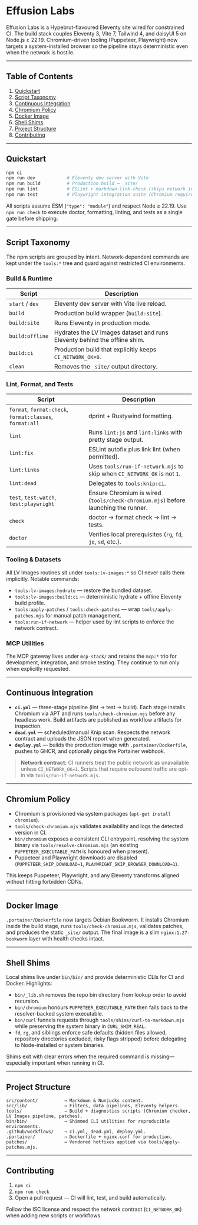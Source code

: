 # Effusion Labs

Effusion Labs is a Hypebrut-flavoured Eleventy site wired for constrained CI. The build stack couples
Eleventy 3, Vite 7, Tailwind 4, and daisyUI 5 on Node.js ≥ 22.19. Chromium-driven tooling (Puppeteer,
Playwright) now targets a system-installed browser so the pipeline stays deterministic even when the
network is hostile.

---

## Table of Contents

1. [Quickstart](#quickstart)
2. [Script Taxonomy](#script-taxonomy)
3. [Continuous Integration](#continuous-integration)
4. [Chromium Policy](#chromium-policy)
5. [Docker Image](#docker-image)
6. [Shell Shims](#shell-shims)
7. [Project Structure](#project-structure)
8. [Contributing](#contributing)

---

## Quickstart

```bash
npm ci
npm run dev            # Eleventy dev server with Vite
npm run build          # Production build → _site/
npm run lint           # ESLint + markdown-link-check (skips network in CI)
npm run test           # Playwright integration suite (Chromium required)
```

All scripts assume ESM (`"type": "module"`) and respect Node ≥ 22.19. Use `npm run check` to execute
doctor, formatting, linting, and tests as a single gate before shipping.

---

## Script Taxonomy

The npm scripts are grouped by intent. Network-dependent commands are kept under the `tools:*` tree
and guard against restricted CI environments.

### Build & Runtime

| Script | Description |
| --- | --- |
| `start` / `dev` | Eleventy dev server with Vite live reload. |
| `build` | Production build wrapper (`build:site`). |
| `build:site` | Runs Eleventy in production mode. |
| `build:offline` | Hydrates the LV Images dataset and runs Eleventy behind the offline shim. |
| `build:ci` | Production build that explicitly keeps `CI_NETWORK_OK=0`. |
| `clean` | Removes the `_site/` output directory. |

### Lint, Format, and Tests

| Script | Description |
| --- | --- |
| `format`, `format:check`, `format:classes`, `format:all` | dprint + Rustywind formatting. |
| `lint` | Runs `lint:js` and `lint:links` with pretty stage output. |
| `lint:fix` | ESLint autofix plus link lint (when permitted). |
| `lint:links` | Uses `tools/run-if-network.mjs` to skip when `CI_NETWORK_OK` is not `1`. |
| `lint:dead` | Delegates to `tools:knip:ci`. |
| `test`, `test:watch`, `test:playwright` | Ensure Chromium is wired (`tools/check-chromium.mjs`) before launching the runner. |
| `check` | doctor → format check → lint → tests. |
| `doctor` | Verifies local prerequisites (`rg`, `fd`, `jq`, `sd`, etc.). |

### Tooling & Datasets

All LV Images routines sit under `tools:lv-images:*` so CI never calls them implicitly. Notable
commands:

- `tools:lv-images:hydrate` — restore the bundled dataset.
- `tools:lv-images:build:ci` — deterministic hydrate + offline Eleventy build profile.
- `tools:apply-patches` / `tools:check-patches` — wrap `tools/apply-patches.mjs` for manual patch
  management.
- `tools:run-if-network` — helper used by lint scripts to enforce the network contract.

### MCP Utilities

The MCP gateway lives under `mcp-stack/` and retains the `mcp:*` trio for development, integration,
and smoke testing. They continue to run only when explicitly requested.

---

## Continuous Integration

- **`ci.yml`** — three-stage pipeline (lint → test → build). Each stage installs Chromium via APT
  and runs `tools/check-chromium.mjs` before any headless work.
  Build artifacts are published as workflow artifacts for inspection.
- **`dead.yml`** — scheduled/manual Knip scan. Respects the network contract and uploads the JSON
  report when generated.
- **`deploy.yml`** — builds the production image with `.portainer/Dockerfile`, pushes to GHCR, and
  optionally pings the Portainer webhook.

> **Network contract:** CI runners treat the public network as unavailable unless
> `CI_NETWORK_OK=1`. Scripts that require outbound traffic are opt-in via `tools/run-if-network.mjs`.

---

## Chromium Policy

- Chromium is provisioned via system packages (`apt-get install chromium`).
- `tools/check-chromium.mjs` validates availability and logs the detected version in CI.
- `bin/chromium` exposes a consistent CLI entrypoint, resolving the system binary via
  `tools/resolve-chromium.mjs` (an existing `PUPPETEER_EXECUTABLE_PATH` is honoured when present).
- Puppeteer and Playwright downloads are disabled (`PUPPETEER_SKIP_DOWNLOAD=1`,
  `PLAYWRIGHT_SKIP_BROWSER_DOWNLOAD=1`).

This keeps Puppeteer, Playwright, and any Eleventy transforms aligned without hitting forbidden CDNs.

---

## Docker Image

`.portainer/Dockerfile` now targets Debian Bookworm. It installs Chromium inside the build stage,
runs `tools/check-chromium.mjs`, validates patches, and produces the static `_site/` output. The
final image is a slim `nginx:1.27-bookworm` layer with health checks intact.

---

## Shell Shims

Local shims live under `bin/bin/` and provide deterministic CLIs for CI and Docker. Highlights:

- `bin/_lib.sh` removes the repo bin directory from lookup order to avoid recursion.
- `bin/chromium` honours `PUPPETEER_EXECUTABLE_PATH` then falls back to the resolver-backed system
  executable.
- `bin/curl` funnels requests through `tools/shims/curl-to-markdown.mjs` while preserving the system
  binary in `CURL_SHIM_REAL`.
- `fd`, `rg`, and siblings enforce safe defaults (hidden files allowed, repository directories
  excluded, risky flags stripped) before delegating to Node-installed or system binaries.

Shims exit with clear errors when the required command is missing—especially important when running
in CI.

---

## Project Structure

```
src/content/          → Markdown & Nunjucks content.
src/lib/              → Filters, data pipelines, Eleventy helpers.
tools/                → Build + diagnostics scripts (Chromium checker, LV Images pipeline, patches).
bin/bin/              → Shimmed CLI utilities for reproducible environments.
.github/workflows/    → ci.yml, dead.yml, deploy.yml.
.portainer/           → Dockerfile + nginx.conf for production.
patches/              → Vendored hotfixes applied via tools/apply-patches.mjs.
```

---

## Contributing

1. `npm ci`
2. `npm run check`
3. Open a pull request — CI will lint, test, and build automatically.

Follow the ISC license and respect the network contract (`CI_NETWORK_OK`) when adding new scripts or
workflows.
